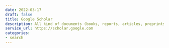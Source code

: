 ```yaml
---
date: 2022-03-17
draft: false
title: Google Scholar
description: All kind of documents (books, reports, articles, preprints)
service_url: https://scholar.google.com
categories:
- search
---
```



